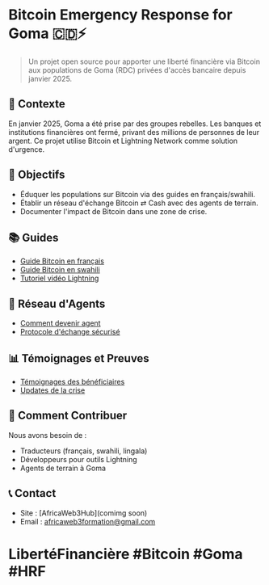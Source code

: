 # Bitcoin Emergency Response for Goma 🇨🇩⚡

> Un projet open source pour apporter une liberté financière via Bitcoin aux populations de Goma (RDC) privées d'accès bancaire depuis janvier 2025.

## 🚨 Contexte
En janvier 2025, Goma a été prise par des groupes rebelles. Les banques et institutions financières ont fermé, privant des millions de personnes de leur argent. Ce projet utilise Bitcoin et Lightning Network comme solution d'urgence.

## 🎯 Objectifs
- Éduquer les populations sur Bitcoin via des guides en français/swahili.
- Établir un réseau d'échange Bitcoin ⇄ Cash avec des agents de terrain.
- Documenter l'impact de Bitcoin dans une zone de crise.

## 📚 Guides
- [Guide Bitcoin en français](/EDUCATION/FR_Bitcoin_Guide.md)
- [Guide Bitcoin en swahili](/EDUCATION/SW_Bitcoin_Guide.md)
- [Tutoriel vidéo Lightning](/EDUCATION/Lightning_Demo.mp4)

## 👥 Réseau d'Agents
- [Comment devenir agent](/AGENT_NETWORK/Agent_Onboarding.md)
- [Protocole d'échange sécurisé](/AGENT_NETWORK/Exchange_Protocol.md)

## 📊 Témoignages et Preuves
- [Témoignages des bénéficiaires](/COMMUNITY/Testimonials.md)
- [Updates de la crise](/COMMUNITY/Crisis_Updates.md)

## 🤝 Comment Contribuer
Nous avons besoin de :
- Traducteurs (français, swahili, lingala)
- Développeurs pour outils Lightning
- Agents de terrain à Goma

## 📞 Contact
- Site : [AfricaWeb3Hub](comimg soon)
- Email : africaweb3formation@gmail.com

# LibertéFinancière #Bitcoin #Goma #HRF
